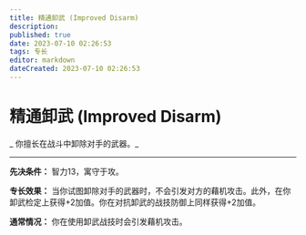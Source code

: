 ```yaml
---
title: 精通卸武 (Improved Disarm)
description: 
published: true
date: 2023-07-10 02:26:53
tags: 专长
editor: markdown
dateCreated: 2023-07-10 02:26:53
---
```


# 精通卸武 (Improved Disarm)

_ 你擅长在战斗中卸除对手的武器。_

* * *

**先决条件：** 智力13，寓守于攻。

**专长效果：** 当你试图卸除对手的武器时，不会引发对方的藉机攻击。此外，在你卸武检定上获得+2加值。你在对抗卸武的战技防御上同样获得+2加值。

**通常情况：** 你在使用卸武战技时会引发藉机攻击。

